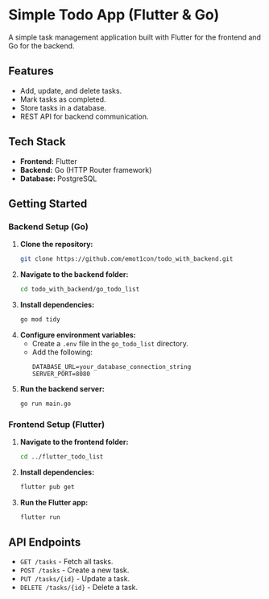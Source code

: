 # Simple Todo App (Flutter & Go)

A simple task management application built with Flutter for the frontend and Go for the backend.

## Features
- Add, update, and delete tasks.
- Mark tasks as completed.
- Store tasks in a database.
- REST API for backend communication.

## Tech Stack
- **Frontend:** Flutter
- **Backend:** Go (HTTP Router framework)
- **Database:** PostgreSQL

## Getting Started

### Backend Setup (Go)
1. **Clone the repository:**
   ```sh
   git clone https://github.com/emot1con/todo_with_backend.git
   ```
2. **Navigate to the backend folder:**
   ```sh
   cd todo_with_backend/go_todo_list
   ```
3. **Install dependencies:**
   ```sh
   go mod tidy
   ```
4. **Configure environment variables:**
   - Create a `.env` file in the `go_todo_list` directory.
   - Add the following:
     ```env
     DATABASE_URL=your_database_connection_string
     SERVER_PORT=8080
     ```
5. **Run the backend server:**
   ```sh
   go run main.go
   ```

### Frontend Setup (Flutter)
1. **Navigate to the frontend folder:**
   ```sh
   cd ../flutter_todo_list
   ```
2. **Install dependencies:**
   ```sh
   flutter pub get
   ```
3. **Run the Flutter app:**
   ```sh
   flutter run
   ```

## API Endpoints
- `GET /tasks` - Fetch all tasks.
- `POST /tasks` - Create a new task.
- `PUT /tasks/{id}` - Update a task.
- `DELETE /tasks/{id}` - Delete a task.

